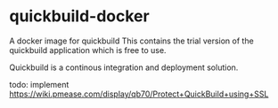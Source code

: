 # quickbuild-docker
A docker image for quickbuild
This contains the trial version of the quickbuild application which is free to use.

Quickbuild is a continous integration and deployment solution.

todo:
implement https://wiki.pmease.com/display/qb70/Protect+QuickBuild+using+SSL
